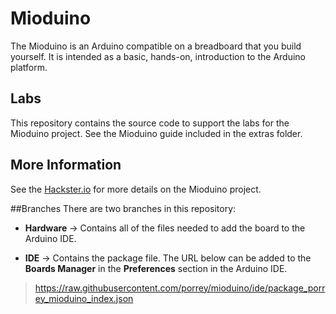# Mioduino
The Mioduino is an Arduino compatible on a breadboard that you build yourself. It is intended as a basic, hands-on, introduction to the Arduino platform.

## Labs ##
This repository contains the source code to support the labs for the Mioduino project. See the Mioduino guide included in the extras folder.

## More Information ##
See the [Hackster.io](https://www.hackster.io/porrey/mioduino-392cd2 "Hackster.io") for more details on the Mioduino project.


##Branches
There are two branches in this repository:

* **Hardware** -> Contains all of the files needed to add the board to the Arduino IDE.

* **IDE** -> Contains the package file. The URL below can be added to the **Boards Manager** in the **Preferences** section in the Arduino IDE. 

> https://raw.githubusercontent.com/porrey/mioduino/ide/package_porrey_mioduino_index.json